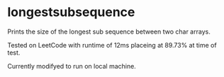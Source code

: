 # longestsubsequence
Prints the size of the longest sub sequence between two char arrays.

Tested on LeetCode with runtime of 12ms placeing at 89.73% at time of test.

Currently modifyed to run on local machine.
